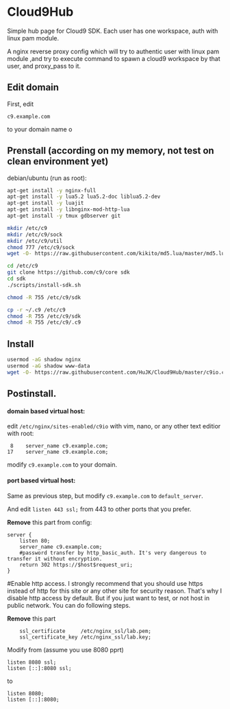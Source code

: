 # Cloud9Hub
Simple hub page for Cloud9 SDK. Each user has one workspace, auth with linux pam module.

A nginx reverse proxy config which will try to authentic user with linux pam module ,and try to execute command to spawn a cloud9 workspace by that user, and proxy_pass to it.

Edit domain
--
First, edit 
```
c9.example.com
```
to your domain name o

Prenstall (according on my memory, not test on clean environment yet)
--

debian/ubuntu (run as root):
```bash
apt-get install -y nginx-full
apt-get install -y lua5.2 lua5.2-doc liblua5.2-dev
apt-get install -y luajit
apt-get install -y libnginx-mod-http-lua
apt-get install -y tmux gdbserver git

mkdir /etc/c9
mkdir /etc/c9/sock
mkdir /etc/c9/util
chmod 777 /etc/c9/sock
wget -O- https://raw.githubusercontent.com/kikito/md5.lua/master/md5.lua > /etc/c9/util/md5.lua

cd /etc/c9
git clone https://github.com/c9/core sdk
cd sdk
./scripts/install-sdk.sh

chmod -R 755 /etc/c9/sdk

cp -r ~/.c9 /etc/c9
chmod -R 755 /etc/c9/sdk
chmod -R 755 /etc/c9/.c9
```

Install
--

```bash
usermod -aG shadow nginx
usermod -aG shadow www-data
wget -O- https://raw.githubusercontent.com/HuJK/Cloud9Hub/master/c9io.conf > /etc/nginx/sites-enabled/c9io
```

Postinstall.
--
#### domain based virtual host:
edit ```/etc/nginx/sites-enabled/c9io``` with vim, nano, or any other text editior with root:
```
 8    server_name c9.example.com;
17    server_name c9.example.com;
```
modify ```c9.example.com``` to your domain.

#### port based virtual host:
Same as previous step, but modify ```c9.example.com``` to ```default_server```. 

And edit ```listen 443 ssl;``` from 443 to other ports that you prefer.

**Remove** this part from config:
```
server {
    listen 80;
    server_name c9.example.com;
    #password transfer by http_basic_auth. It's very dangerous to transfer it without encryption.
    return 302 https://$host$request_uri;
}
```

#Enable http access.
I strongly recommend that you should use https instead of http for this site or any other site for security reason. That's why I disable http access by default. But if you just want to test, or not host in public network. You can do following steps.

**Remove** this part
```
    ssl_certificate     /etc/nginx_ssl/lab.pem;
    ssl_certificate_key /etc/nginx_ssl/lab.key;
```
Modify from (assume you use 8080 pprt)
```
listen 8080 ssl;
listen [::]:8080 ssl;
```
to
```
listen 8080;
listen [::]:8080;
```
